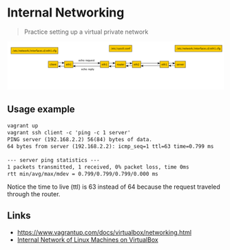 # Internal Networking

> Practice setting up a virtual private network

![](internal-networking.png)

## Usage example

```
vagrant up
vagrant ssh client -c 'ping -c 1 server'
PING server (192.168.2.2) 56(84) bytes of data.
64 bytes from server (192.168.2.2): icmp_seq=1 ttl=63 time=0.799 ms

--- server ping statistics ---
1 packets transmitted, 1 received, 0% packet loss, time 0ms
rtt min/avg/max/mdev = 0.799/0.799/0.799/0.000 ms
```

Notice the time to live (ttl) is 63 instead of 64 because the request traveled through the router.

## Links

* https://www.vagrantup.com/docs/virtualbox/networking.html
* [Internal Network of Linux Machines on VirtualBox](https://youtu.be/qso9Wy875ek)

